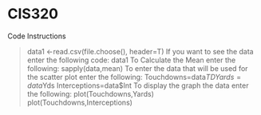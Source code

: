 # CIS320

Code Instructions
> data1 <-read.csv(file.choose(), header=T)
If you want to see the data enter the following code:
> data1
To Calculate the Mean enter the following:
>sapply(data,mean)
To enter the data that will be used for the scatter plot enter the following:
>Touchdowns=data$TD
>Yards=data$Yds
>Interceptions=data$Int
To display the graph the data enter the following:
>plot(Touchdowns,Yards)
>plot(Touchdowns,Interceptions)
